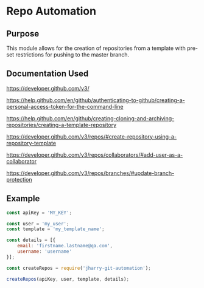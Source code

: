 # Repo Automation

## Purpose
This module allows for the creation of repositories from a template with pre-set restrictions for pushing to the master branch.

## Documentation Used
https://developer.github.com/v3/

https://help.github.com/en/github/authenticating-to-github/creating-a-personal-access-token-for-the-command-line

https://help.github.com/en/github/creating-cloning-and-archiving-repositories/creating-a-template-repository

https://developer.github.com/v3/repos/#create-repository-using-a-repository-template

https://developer.github.com/v3/repos/collaborators/#add-user-as-a-collaborator

https://developer.github.com/v3/repos/branches/#update-branch-protection
## Example
```javascript
const apiKey = 'MY_KEY';

const user = 'my_user';
const template = 'my_template_name';

const details = [{
    email: 'firstname.lastname@qa.com',
    username: 'username'
}];

const createRepos = require('jharry-git-automation');

createRepos(apiKey, user, template, details);
